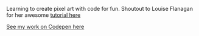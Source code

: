 Learning to create pixel art with code for fun. Shoutout to Louise Flanagan for her awesome [tutorial here](https://lou-flan.com/pixelart.html)

[See my work on Codepen here](https://codepen.io/alikillen)

